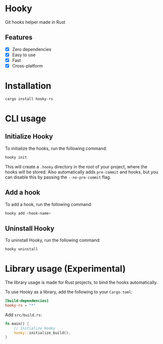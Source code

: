 # Hooky
Git hooks helper made in Rust

## Features
- [x] Zero dependencies
- [x] Easy to use
- [x] Fast
- [x] Cross-platform

# Installation
```bash
cargo install hooky-rs
```

# CLI usage

## Initialize Hooky
To initialize the hooks, run the following command:
```bash
hooky init
```
This will create a `.hooky` directory in the root of your project, where the hooks will be stored. Also automatically adds `pre-commit` and hooks, but you can disable this by passing the `--no-pre-commit` flag.

## Add a hook
To add a hook, run the following command:
```bash
hooky add <hook-name>
```


## Uninstall Hooky
To uninstall Hooky, run the following command:
```bash
hooky uninstall
```

# Library usage (Experimental)
The library usage is made for Rust projects, to bind the hooks automatically.

To use Hooky as a library, add the following to your `Cargo.toml`:
```toml
[build-dependencies]
hooky-rs = "*"
```

Add `src/build.rs`:
```rust
fn main() {
    // Initialize Hooky
    hooky::initialize_build();
}
```